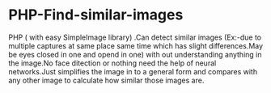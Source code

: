# PHP-Find-similar-images
PHP ( with easy SimpleImage library) .Can detect similar images (Ex:-due to multiple captures at same place same time which has slight differences.May be eyes closed in one and opend in one) with out understanding anything in the image.No face ditection or nothing need the help of neural networks.Just simplifies the image in to a general form and compares with any other image to calculate how similar those images are.
